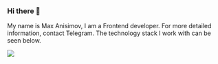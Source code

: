 ### Hi there 👋

My name is Max Anisimov, I am a Frontend developer. For more detailed information, contact Telegram.
The technology stack I work with can be seen below.
<div align="left">
<img src="{https://img.shields.io/badge/Redux-593D88?style=for-the-badge&logo=redux&logoColor=white}" />
</div>
<!--
**makc-anisimov/makc-anisimov** is a ✨ _special_ ✨ repository because its `README.md` (this file) appears on your GitHub profile.

Here are some ideas to get you started:

- 🔭 I’m currently working on ...
- 🌱 I’m currently learning ...
- 👯 I’m looking to collaborate on ...
- 🤔 I’m looking for help with ...
- 💬 Ask me about ...
- 📫 How to reach me: ...
- 😄 Pronouns: ...
- ⚡ Fun fact: ...
-->
